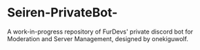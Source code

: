 # Seiren-PrivateBot-
A work-in-progress repository of FurDevs' private discord bot for Moderation and Server Management, designed by onekiguwolf.
